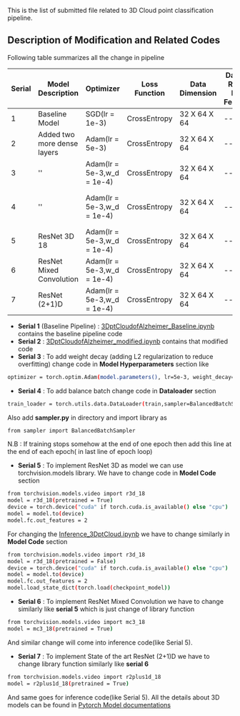 This is the list of submitted file related to 3D Cloud point classification pipeline.

## Description of Modification and Related Codes

Following table summarizes all the change in pipeline

| Serial | Model Description | Optimizer | Loss Function | Data Dimension | Dataset Relatd New Features | Other new features |
| --- | --- | --- | --- | --- | --- | --- |
| 1 | Baseline Model | SGD(lr = 1e-3) | CrossEntropy | 32 X 64 X 64 | -- | -- |
| 2 | Added two more dense layers | Adam(lr = 5e-3) | CrossEntropy | 32 X 64 X 64 | -- | -- |
| 3 | '' | Adam(lr = 5e-3,w_d = 1e-4) | CrossEntropy | 32 X 64 X 64 | -- | -- |
| 4 | '' | Adam(lr = 5e-3,w_d = 1e-4) | CrossEntropy | 32 X 64 X 64 | -- | Adding Balance Batch in training |
| 5 | ResNet 3D 18 | Adam(lr = 5e-3,w_d = 1e-4) | CrossEntropy | 32 X 64 X 64 | -- | -- |
| 6 | ResNet Mixed Convolution | Adam(lr = 5e-3,w_d = 1e-4) | CrossEntropy | 32 X 64 X 64 | -- | -- |
| 7 | ResNet (2+1)D | Adam(lr = 5e-3,w_d = 1e-4) | CrossEntropy | 32 X 64 X 64 | -- | -- |


- **Serial 1**  (Baseline Pipeline) : [3DptCloudofAlzheimer_Baseline.ipynb](3DptCloudofAlzheimer_Baseline.ipynb) contains the baseline pipeline code
- **Serial 2** : [3DptCloudofAlzheimer_modified.ipynb](3DptCloudofAlzheimer_modified.ipynb) contains that modified code
- **Serial 3** : To add weight decay (adding L2 regularization to reduce overfitting) change code in **Model Hyperparameters** section like 
```bash
optimizer = torch.optim.Adam(model.parameters(), lr=5e-3, weight_decay=1e-4)
```
- **Serial 4** : To add balance batch change code in **Dataloader** section 
```bash
train_loader = torch.utils.data.DataLoader(train,sampler=BalancedBatchSampler(train), batch_size = batch_size, num_workers=4)
```
Also add **sampler.py** in directory and import library as
```bash
from sampler import BalancedBatchSampler
```
N.B : If training stops somehow at the end of one epoch then add this line at the end of each epoch( in last line of epoch loop)
- **Serial 5** : To implement ResNet 3D as model we can use torchvision.models library. We have to change code in **Model Code** section
```bash
from torchvision.models.video import r3d_18
model = r3d_18(pretrained = True)
device = torch.device("cuda" if torch.cuda.is_available() else "cpu")
model = model.to(device)
model.fc.out_features = 2
```
For changing the [Inference_3DptCloud.ipynb](Inference_3DptCloud.ipynb) we have to change similarly in **Model Code** section

```bash
from torchvision.models.video import r3d_18
model = r3d_18(pretrained = False)
device = torch.device("cuda" if torch.cuda.is_available() else "cpu")
model = model.to(device)
model.fc.out_features = 2
model.load_state_dict(torch.load(checkpoint_model))
```
- **Serial 6** : To implement ResNet Mixed Convolution we have to change similarly like **serial 5** which is just change of library function
```bash
from torchvision.models.video import mc3_18
model = mc3_18(pretrained = True)
```
And similar change will come into inference code(like Serial 5).
- **Serial 7** : To implement State of the art ResNet (2+1)D we have to change library function similarly like **serial 6** 
```bash
from torchvision.models.video import r2plus1d_18
model = r2plus1d_18(pretrained = True)
```
And same goes for inference code(like Serial 5). All the details about 3D models can be found in <a href="https://pytorch.org/docs/stable/torchvision/models.html">Pytorch Model documentations </a> 


